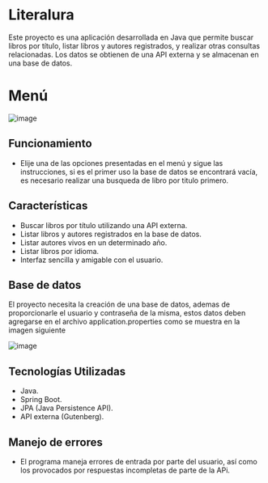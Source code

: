 # Literalura

Este proyecto es una aplicación desarrollada en Java que permite buscar libros por título, listar libros y autores registrados, y realizar otras consultas relacionadas. Los datos se obtienen de una API externa y se almacenan en una base de datos.

# Menú

![image](https://github.com/AngelMendez1984/Literalura/assets/148590130/83854730-c290-4974-9e11-cdc43b0d97a4)

## Funcionamiento

- Elije una de las opciones presentadas en el menú y sigue las instrucciones, si es el primer uso la base de datos se encontrará vacía, es necesario realizar una busqueda de libro por titulo primero.

## Características

- Buscar libros por título utilizando una API externa.
- Listar libros y autores registrados en la base de datos.
- Listar autores vivos en un determinado año.
- Listar libros por idioma.
- Interfaz sencilla y amigable con el usuario.

## Base de datos
El proyecto necesita la creación de una base de datos, ademas de proporcionarle el usuario y contraseña de la misma, estos datos deben agregarse en el archivo application.properties como se muestra en la imagen siguiente

![image](https://github.com/AngelMendez1984/Literalura/assets/148590130/be21a62a-7b3b-422e-a4bd-bde6a73b397f)


## Tecnologías Utilizadas

- Java.
- Spring Boot.
- JPA (Java Persistence API).
- API externa (Gutenberg).

## Manejo de errores

- El programa maneja errores de entrada por parte del usuario, así como los provocados por respuestas incompletas de parte de la APi.
